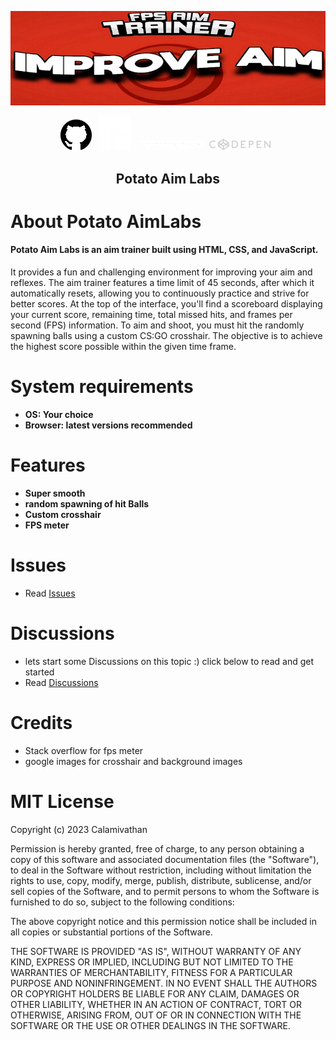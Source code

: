   <p align="center">
  <a href="https://github.com/Calamivathan/Potato-AimLabs.github.io/tree/main"><img src="https://raw.githubusercontent.com/Calamivathan/Potato-AimLabs/main/src/images/maxresdefault.jpg" />
</p>

<p align="center">        
      <a href="https://github.com/Calamivathan"><img src="https://raw.githubusercontent.com/Calamivathan/Potato-AimLabs/main/src/images/github.png"></a>&ensp;
      <a href="https://www.linkedin.com/in/ritik-sehrawat-b4555624b/"><img src="https://raw.githubusercontent.com/Calamivathan/Potato-AimLabs/main/src/images/linkedin.png"></a>&emsp;
      <a href="https://www.awwwards.com/Calamivathan/"><img src="https://raw.githubusercontent.com/Calamivathan/Potato-AimLabs/main/src/images/Awwards.png"></a>&nbsp;
      <a href="https://codepen.io/Calamivathan"><img src="https://raw.githubusercontent.com/Calamivathan/Potato-AimLabs/main/src/images/codepen.png"></a>&ensp;
      </p>

   <h2> <div align="center"><b> Potato Aim Labs </b></div> </h2>

<h1>About Potato AimLabs</h1>
  
#### Potato Aim Labs is an aim trainer built using HTML, CSS, and JavaScript.
It provides a fun and challenging environment for improving your aim and reflexes.
The aim trainer features a time limit of 45 seconds, after which it automatically resets, allowing you to continuously practice and strive for better scores.
At the top of the interface, you'll find a scoreboard displaying your current score, remaining time, total missed hits, and frames per second (FPS) information.
To aim and shoot, you must hit the randomly spawning balls using a custom CS:GO crosshair.
The objective is to achieve the highest score possible within the given time frame.


<h1>System requirements</h1>

- <strong>OS: Your choice</strong>
- <strong>Browser: latest versions recommended</strong>

<h1>Features</h1>

- <strong>Super smooth</strong>
- <strong>random spawning of hit Balls</strong>
- <strong>Custom crosshair</strong>
- <strong>FPS meter</strong>
  
<h1>Issues</h1>

- Read [Issues](https://github.com/Calamivathan/Potato-AimLabs/issues)

<h1>Discussions</h1>

- lets start some Discussions on this topic :) click below to read and get started
- Read [Discussions](https://github.com/Calamivathan/Potato-AimLabs/discussions)

<h1>Credits</h1>

- Stack overflow for fps meter
- google images for crosshair and background images

<h1>MIT License</h1>
<p>Copyright (c) 2023 Calamivathan

Permission is hereby granted, free of charge, to any person obtaining a copy
of this software and associated documentation files (the "Software"), to deal
in the Software without restriction, including without limitation the rights
to use, copy, modify, merge, publish, distribute, sublicense, and/or sell
copies of the Software, and to permit persons to whom the Software is
furnished to do so, subject to the following conditions:

The above copyright notice and this permission notice shall be included in all
copies or substantial portions of the Software.

THE SOFTWARE IS PROVIDED "AS IS", WITHOUT WARRANTY OF ANY KIND, EXPRESS OR
IMPLIED, INCLUDING BUT NOT LIMITED TO THE WARRANTIES OF MERCHANTABILITY,
FITNESS FOR A PARTICULAR PURPOSE AND NONINFRINGEMENT. IN NO EVENT SHALL THE
AUTHORS OR COPYRIGHT HOLDERS BE LIABLE FOR ANY CLAIM, DAMAGES OR OTHER
LIABILITY, WHETHER IN AN ACTION OF CONTRACT, TORT OR OTHERWISE, ARISING FROM,
OUT OF OR IN CONNECTION WITH THE SOFTWARE OR THE USE OR OTHER DEALINGS IN THE
SOFTWARE.</p>
